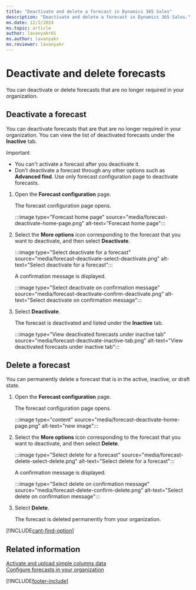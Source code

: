 ```yaml
---
title: "Deactivate and delete a forecast in Dynamics 365 Sales"
description: "Deactivate and delete a forecast in Dynamics 365 Sales."
ms.date: 12/2/2024
ms.topic: article
author: lavanyakr01
ms.author: lavanyakr
ms.reviewer: lavanyakr
---
```

# Deactivate and delete forecasts 

You can deactivate or delete forecasts that are no longer required in your organization.  

## Deactivate a forecast 

You can deactivate forecasts that are that are no longer required in your organization. You can view the list of deactivated forecasts under the **Inactive** tab.

> [!IMPORTANT]
> - You can't activate a forecast after you deactivate it.
> - Don’t deactivate a forecast through any other options such as **Advanced find**. Use only forecast configuration page to deactivate forecasts. 
 
1.	Open the **Forecast configuration** page.

    The forecast configuration page opens.

    :::image type="Forecast home page" source="media/forecast-deactivate-home-page.png" alt-text="Forecast home page":::
 
2.	Select the **More options** icon corresponding to the forecast that you want to deactivate, and then select **Deactivate**.
 
    :::image type="Select deactivate for a forecast" source="media/forecast-deactivate-select-deactivate.png" alt-text="Select deactivate for a forecast":::

    A confirmation message is displayed.

    :::image type="Select deactivate on confirmation message" source="media/forecast-deactivate-confirm-deactivate.png" alt-text="Select deactivate on confirmation message":::

3.	Select **Deactivate**.

    The forecast is deactivated and listed under the **Inactive** tab.

    :::image type="View deactivated forecasts under inactive tab" source="media/forecast-deactivate-inactive-tab.png" alt-text="View deactivated forecasts under inactive tab"::: 

## Delete a forecast

You can permanently delete a forecast that is in the active, inactive, or draft state.

1.	Open the **Forecast configuration** page.

    The forecast configuration page opens.

    :::image type="content" source="media/forecast-deactivate-home-page.png" alt-text="new image":::
 
2.	Select the **More options** icon corresponding to the forecast that you want to deactivate, and then select **Delete**.

    :::image type="Select delete for a forecast" source="media/forecast-delete-select-delete.png" alt-text="Select delete for a forecast":::

    A confirmation message is displayed.

    :::image type="Select delete on confirmation message" source="media/forecast-delete-confirm-delete.png" alt-text="Select delete on confirmation message":::

3.	Select **Delete**.

    The forecast is deleted permanently from your organization.

[!INCLUDE[cant-find-option](../includes/cant-find-option.md)] 

## Related information

[Activate and upload simple columns data](activate-upload-simple-columns-data-forecast.md)   
[Configure forecasts in your organization](configure-forecast.md)


[!INCLUDE[footer-include](../includes/footer-banner.md)]
